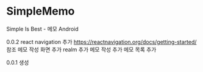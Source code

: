 # SimpleMemo

Simple Is Best - 메모
Android

0.0.2
react navigation 추가
https://reactnavigation.org/docs/getting-started/ 참조
메모 작성 화면 추가
realm 추가
메모 작성 추가
메모 목록 추가

0.0.1
생성
